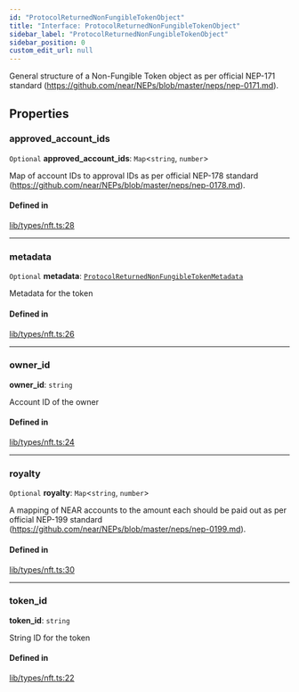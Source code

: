 ```yaml
---
id: "ProtocolReturnedNonFungibleTokenObject"
title: "Interface: ProtocolReturnedNonFungibleTokenObject"
sidebar_label: "ProtocolReturnedNonFungibleTokenObject"
sidebar_position: 0
custom_edit_url: null
---
```


General structure of a Non-Fungible Token object as per official NEP-171 standard (https://github.com/near/NEPs/blob/master/neps/nep-0171.md).

## Properties

### approved\_account\_ids

 `Optional` **approved\_account\_ids**: `Map`<`string`, `number`\>

Map of account IDs to approval IDs as per official NEP-178 standard (https://github.com/near/NEPs/blob/master/neps/nep-0178.md).

#### Defined in

[lib/types/nft.ts:28](https://github.com/keypom/keypom-js/blob/53ee056a4/packages/core/src/lib/types/nft.ts#L28)

___

### metadata

 `Optional` **metadata**: [`ProtocolReturnedNonFungibleTokenMetadata`](ProtocolReturnedNonFungibleTokenMetadata.md)

Metadata for the token

#### Defined in

[lib/types/nft.ts:26](https://github.com/keypom/keypom-js/blob/53ee056a4/packages/core/src/lib/types/nft.ts#L26)

___

### owner\_id

 **owner\_id**: `string`

Account ID of the owner

#### Defined in

[lib/types/nft.ts:24](https://github.com/keypom/keypom-js/blob/53ee056a4/packages/core/src/lib/types/nft.ts#L24)

___

### royalty

 `Optional` **royalty**: `Map`<`string`, `number`\>

A mapping of NEAR accounts to the amount each should be paid out as per official NEP-199 standard (https://github.com/near/NEPs/blob/master/neps/nep-0199.md).

#### Defined in

[lib/types/nft.ts:30](https://github.com/keypom/keypom-js/blob/53ee056a4/packages/core/src/lib/types/nft.ts#L30)

___

### token\_id

 **token\_id**: `string`

String ID for the token

#### Defined in

[lib/types/nft.ts:22](https://github.com/keypom/keypom-js/blob/53ee056a4/packages/core/src/lib/types/nft.ts#L22)
